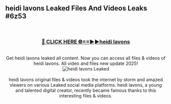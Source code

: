 ## heidi lavons Leaked Files And Videos Leaks #6z53
<br>
<div align="center">
<h3><a href="https://watchclip.my.id/heidi lavons" rel="nofollow">🔴 CLICK HERE 🌐==►►heidi lavons</a></h3>
<br>
Get heidi lavons leaked all content. Now you can access all files & videos of heidi lavons. All video and files new update 2025!
<br>
<a href="https://watchclip.my.id/heidi lavons" rel="nofollow" data-target="animated-image.originalLink"><img src="https://i.ibb.co.com/WyWwxjT/player-gif2.gif" alt="heidi lavons Leaked" style="max-width: 100%; display: inline-block;" data-target="animated-image.originalImage"></a>
<br><br>
heidi lavons original files & videos took the internet by storm and amazed viewers on various Leaked social media platforms. heidi lavons, a young and talented digital creator, recently became famous thanks to this interesting files & videos.
</div>
<br>